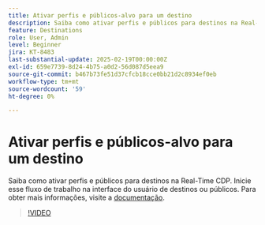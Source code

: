 ```yaml
---
title: Ativar perfis e públicos-alvo para um destino
description: Saiba como ativar perfis e públicos para destinos na Real-Time CDP.
feature: Destinations
role: User, Admin
level: Beginner
jira: KT-8483
last-substantial-update: 2025-02-19T00:00:00Z
exl-id: 659e7739-8d24-4b75-a0d2-56d087d5eea9
source-git-commit: b467b73fe51d37cfcb18cce0bb21d2c8934ef0eb
workflow-type: tm+mt
source-wordcount: '59'
ht-degree: 0%

---
```


# Ativar perfis e públicos-alvo para um destino

Saiba como ativar perfis e públicos para destinos na Real-Time CDP.  Inicie esse fluxo de trabalho na interface do usuário de destinos ou públicos. Para obter mais informações, visite a [documentação](https://experienceleague.adobe.com/en/docs/experience-platform/destinations/ui/activate/activation-overview).

>[!VIDEO](https://video.tv.adobe.com/v/336046/?learn=on&enablevpops)

